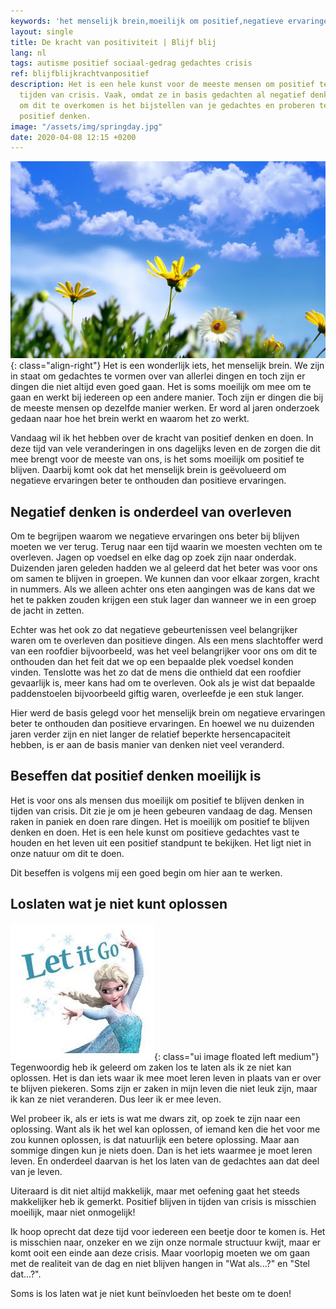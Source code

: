 ```yaml
---
keywords: 'het menselijk brein,moeilijk om positief,negatieve ervaringen beter,moet leren leven,tijden van crisis'
layout: single
title: De kracht van positiviteit | Blijf blij
lang: nl
tags: autisme positief sociaal-gedrag gedachtes crisis
ref: blijfblijkrachtvanpositief
description: Het is een hele kunst voor de meeste mensen om positief te blijven in
  tijden van crisis. Vaak, omdat ze in basis gedachten al negatief denken. Een manier
  om dit te overkomen is het bijstellen van je gedachtes en proberen te buigen naar
  positief denken.
image: "/assets/img/springday.jpg"
date: 2020-04-08 12:15 +0200
---
```

![Een prachtige dag](/assets/img/springday.jpg){: class="align-right"}
Het is een wonderlijk iets, het menselijk brein. We zijn in staat om gedachtes te vormen over van allerlei dingen en toch zijn er dingen die niet altijd even goed gaan. Het is soms moeilijk om mee om te gaan en werkt bij iedereen op een andere manier. Toch zijn er dingen die bij de meeste mensen op dezelfde manier werken. Er word al jaren onderzoek gedaan naar hoe het brein werkt en waarom het zo werkt.

Vandaag wil ik het hebben over de kracht van positief denken en doen. In deze tijd van vele veranderingen in ons dagelijks leven en de zorgen die dit mee brengt voor de meeste van ons, is het soms moeilijk om positief te blijven. Daarbij komt ook dat het menselijk brein is geëvolueerd om negatieve ervaringen beter te onthouden dan positieve ervaringen.

## Negatief denken is onderdeel van overleven

Om te begrijpen waarom we negatieve ervaringen ons beter bij blijven moeten we ver terug. Terug naar een tijd waarin we moesten vechten om te overleven. Jagen op voedsel en elke dag op zoek zijn naar onderdak. Duizenden jaren geleden hadden we al geleerd dat het beter was voor ons om samen te blijven in groepen. We kunnen dan voor elkaar zorgen, kracht in nummers. Als we alleen achter ons eten aangingen was de kans dat we het te pakken zouden krijgen een stuk lager dan wanneer we in een groep de jacht in zetten.

Echter was het ook zo dat negatieve gebeurtenissen veel belangrijker waren om te overleven dan positieve dingen. Als een mens slachtoffer werd van een roofdier bijvoorbeeld, was het veel belangrijker voor ons om dit te onthouden dan het feit dat we op een bepaalde plek voedsel konden vinden. Tenslotte was het zo dat de mens die onthield dat een roofdier gevaarlijk is, meer kans had om te overleven. Ook als je wist dat bepaalde paddenstoelen bijvoorbeeld giftig waren, overleefde je een stuk langer.

Hier werd de basis gelegd voor het menselijk brein om negatieve ervaringen beter te onthouden dan positieve ervaringen. En hoewel we nu duizenden jaren verder zijn en niet langer de relatief beperkte hersencapaciteit hebben, is er aan de basis manier van denken niet veel veranderd.

## Beseffen dat positief denken moeilijk is

Het is voor ons als mensen dus moeilijk om positief te blijven denken in tijden van crisis. Dit zie je om je heen gebeuren vandaag de dag. Mensen raken in paniek en doen rare dingen. Het is moeilijk om positief te blijven denken en doen. Het is een hele kunst om positieve gedachtes vast te houden en het leven uit een positief standpunt te bekijken. Het ligt niet in onze natuur om dit te doen.

Dit beseffen is volgens mij een goed begin om hier aan te werken.

## Loslaten wat je niet kunt oplossen

![Let it go!](/assets/img/letitgo.jpeg){: class="ui image floated left medium"}
Tegenwoordig heb ik geleerd om zaken los te laten als ik ze niet kan oplossen. Het is dan iets waar ik mee moet leren leven in plaats van er over te blijven piekeren. Soms zijn er zaken in mijn leven die niet leuk zijn, maar ik kan ze niet veranderen. Dus leer ik er mee leven.

Wel probeer ik, als er iets is wat me dwars zit, op zoek te zijn naar een oplossing. Want als ik het wel kan oplossen, of iemand ken die het voor me zou kunnen oplossen, is dat natuurlijk een betere oplossing. Maar aan sommige dingen kun je niets doen. Dan is het iets waarmee je moet leren leven. En onderdeel daarvan is het los laten van de gedachtes aan dat deel van je leven.

Uiteraard is dit niet altijd makkelijk, maar met oefening gaat het steeds makkelijker heb ik gemerkt. Positief blijven in tijden van crisis is misschien moeilijk, maar niet onmogelijk!

Ik hoop oprecht dat deze tijd voor iedereen een beetje door te komen is. Het is misschien naar, onzeker en we zijn onze normale structuur kwijt, maar er komt ooit een einde aan deze crisis. Maar voorlopig moeten we om gaan met de realiteit van de dag en niet blijven hangen in "Wat als...?" en "Stel dat...?".

Soms is los laten wat je niet kunt beïnvloeden het beste om te doen!
